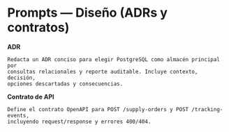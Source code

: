 # Prompts — Diseño (ADRs y contratos)

**ADR**
```
Redacta un ADR conciso para elegir PostgreSQL como almacén principal por
consultas relacionales y reporte auditable. Incluye contexto, decisión,
opciones descartadas y consecuencias.
```

**Contrato de API**
```
Define el contrato OpenAPI para POST /supply-orders y POST /tracking-events,
incluyendo request/response y errores 400/404.
```
